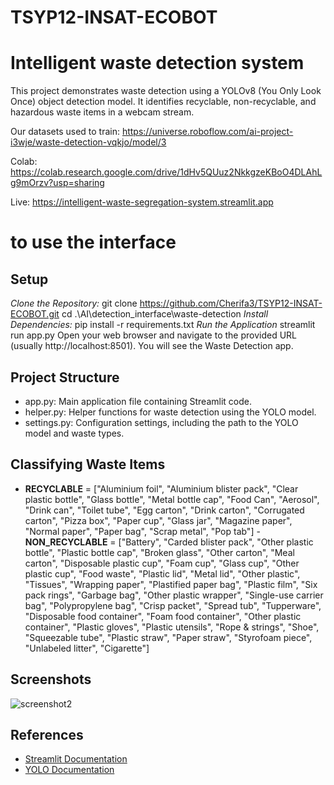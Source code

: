 # TSYP12-INSAT-ECOBOT

# Intelligent waste detection system
This project demonstrates waste detection using a YOLOv8 (You Only Look Once) object detection model. It identifies recyclable, non-recyclable, and hazardous waste items in a webcam stream.

Our datasets used to train:
https://universe.roboflow.com/ai-project-i3wje/waste-detection-vqkjo/model/3

Colab:
https://colab.research.google.com/drive/1dHv5QUuz2NkkgzeKBoO4DLAhLg9mOrzv?usp=sharing

Live:
https://intelligent-waste-segregation-system.streamlit.app

# to use the interface 
## Setup

*Clone the Repository:*
git clone https://github.com/Cherifa3/TSYP12-INSAT-ECOBOT.git
cd .\AI\detection_interface\waste-detection 
*Install Dependencies:*
pip install -r requirements.txt
*Run the Application*
streamlit run app.py
Open your web browser and navigate to the provided URL (usually http://localhost:8501). You will see the Waste Detection app.

## Project Structure

- app.py: Main application file containing Streamlit code.
- helper.py: Helper functions for waste detection using the YOLO model.
- settings.py: Configuration settings, including the path to the YOLO model and waste types.

## Classifying Waste Items


- **RECYCLABLE** = ["Aluminium foil", "Aluminium blister pack", "Clear plastic bottle", "Glass bottle", "Metal bottle cap", "Food Can", "Aerosol", "Drink can", "Toilet tube", "Egg carton", "Drink carton", "Corrugated carton", "Pizza box", "Paper cup", "Glass jar", "Magazine paper", "Normal paper", "Paper bag", "Scrap metal", "Pop tab"]
-**NON_RECYCLABLE** = ["Battery", "Carded blister pack", "Other plastic bottle", "Plastic bottle cap", "Broken glass", "Other carton", "Meal carton", "Disposable plastic cup", "Foam cup", "Glass cup", "Other plastic cup", "Food waste", "Plastic lid", "Metal lid", "Other plastic", "Tissues", "Wrapping paper", "Plastified paper bag", "Plastic film", "Six pack rings", "Garbage bag", "Other plastic wrapper", "Single-use carrier bag", "Polypropylene bag", "Crisp packet", "Spread tub", "Tupperware", "Disposable food container", "Foam food container", "Other plastic container", "Plastic gloves", "Plastic utensils", "Rope & strings", "Shoe", "Squeezable tube", "Plastic straw", "Paper straw", "Styrofoam piece", "Unlabeled litter", "Cigarette"]

## Screenshots

![screenshot2](screenshot2.png)

## References

- [Streamlit Documentation](https://docs.streamlit.io/)
- [YOLO Documentation](https://github.com/ultralytics/yolov5)